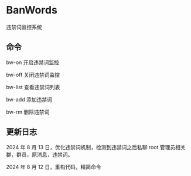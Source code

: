 # BanWords

违禁词监控系统

## 命令

bw-on 开启违禁词监控

bw-off 关闭违禁词监控

bw-list 查看违禁词列表

bw-add 添加违禁词

bw-rm 删除违禁词

## 更新日志

2024 年 8 月 13 日，优化违禁词机制，检测到违禁词之后私聊 root 管理员相关群，群员，原消息，违禁词。

2024 年 8 月 12 日，重构代码，精简命令
